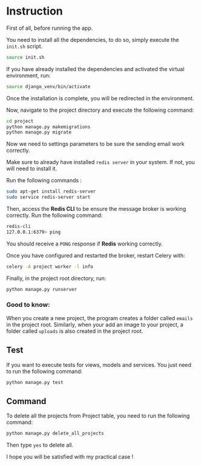 # Instruction

First of all, before running the app.

You need to install all the dependencies, to do so, simply execute the `init.sh` script.
```bash
source init.sh
```
If you have already installed the dependencies and activated the virtual environment, run:
```bash
source django_venv/bin/activate
```
Once the installation is complete, you will be redirected in the environment.

Now, navigate to the project directory and execute the following command:
```bash
cd project
python manage.py makemigrations
python manage.py migrate
```

Now we need to settings parameters to be sure the sending email work correctly.

Make sure to already have installed `redis server` in your system.
If not, you will need to install it.

Run the following commands :
```bash
sudo apt-get install redis-server
sudo service redis-server start
```

Then, access the **Redis CLI** to be ensure the message broker is working correctly.
Run the following command: 
```bash
redis-cli
127.0.0.1:6379> ping
```

You should receive a `PONG` response if **Redis** working correctly.

Once you have configured and restarted the broker, restart Celery with: 
```bash
celery -A project worker -l info
```

Finally, in the project root directory, run:
```bash
python manage.py runserver
```

### Good to know: 
When you create a new project, the program creates a folder called `emails` in the project root.
Similarly, when your add an image to your project, a folder called `uploads` is also created in the project root.

## Test
If you want to execute tests for views, models and services.
You just need to run the following command:
```bash
python manage.py test
```

## Command
To delete all the projects from Project table, you need to run the following command:
```bash
python manage.py delete_all_projects
```
Then type `yes` to delete all.

I hope you will be satisfied with my practical case !
